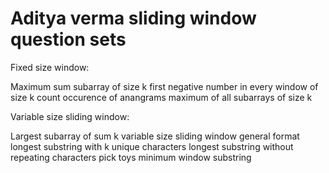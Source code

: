 # Aditya verma sliding window question sets

Fixed size window:

Maximum sum subarray of size k
first negative number in every window of size k
count occurence of anangrams
maximum of all subarrays of size k

Variable size sliding window:

Largest subarray of sum k
variable size sliding window general format
longest substring with k unique characters
longest substring without repeating characters
pick toys
minimum window substring
